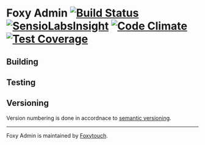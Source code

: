 # Foxy Admin [![Build Status](https://travis-ci.org/hradecek/foxyadmin.svg?branch=master)](https://travis-ci.org/hradecek/foxyadmin) [![SensioLabsInsight](https://insight.sensiolabs.com/projects/91fab54e-0f99-4c1f-8c8d-18bea993ff66/mini.png)](https://insight.sensiolabs.com/projects/91fab54e-0f99-4c1f-8c8d-18bea993ff66) [![Code Climate](https://codeclimate.com/github/hradecek/foxyadmin/badges/gpa.svg)](https://codeclimate.com/github/hradecek/foxyadmin) [![Test Coverage](https://codeclimate.com/github/hradecek/foxyadmin/badges/coverage.svg)](https://codeclimate.com/github/hradecek/foxyadmin/coverage)
## Building

## Testing

## Versioning
Version numbering is done in accordnace to [semantic versioning](http://semver.org/).

---
Foxy Admin is maintained by [Foxytouch](https://www.foxytouch.com).
